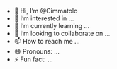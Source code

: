 - 👋 Hi, I’m @Cimmatolo
- 👀 I’m interested in ...
- 🌱 I’m currently learning ...
- 💞️ I’m looking to collaborate on ...
- 📫 How to reach me ...
- 😄 Pronouns: ...
- ⚡ Fun fact: ...

<!---
Cimmatolo/Cimmatolo is a ✨ special ✨ repository because its `README.md` (this file) appears on your GitHub profile.
You can click the Preview link to take a look at your changes.
--->
